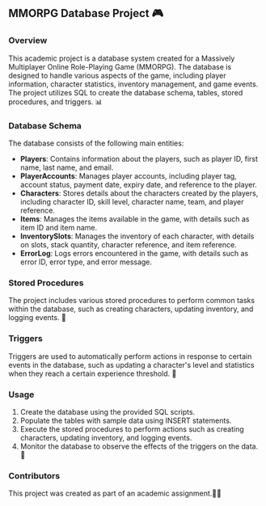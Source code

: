 ## MMORPG Database Project 🎮

### Overview

This academic project is a database system created for a Massively Multiplayer Online Role-Playing Game (MMORPG). The database is designed to handle various aspects of the game, including player information, character statistics, inventory management, and game events. The project utilizes SQL to create the database schema, tables, stored procedures, and triggers. 📊

### Database Schema

The database consists of the following main entities:

- **Players**: Contains information about the players, such as player ID, first name, last name, and email.
- **PlayerAccounts**: Manages player accounts, including player tag, account status, payment date, expiry date, and reference to the player.
- **Characters**: Stores details about the characters created by the players, including character ID, skill level, character name, team, and player reference.
- **Items**: Manages the items available in the game, with details such as item ID and item name.
- **InventorySlots**: Manages the inventory of each character, with details on slots, stack quantity, character reference, and item reference.
- **ErrorLog**: Logs errors encountered in the game, with details such as error ID, error type, and error message.

### Stored Procedures

The project includes various stored procedures to perform common tasks within the database, such as creating characters, updating inventory, and logging events. 🔄

### Triggers

Triggers are used to automatically perform actions in response to certain events in the database, such as updating a character's level and statistics when they reach a certain experience threshold. 🔧

### Usage

1. Create the database using the provided SQL scripts.
2. Populate the tables with sample data using INSERT statements.
3. Execute the stored procedures to perform actions such as creating characters, updating inventory, and logging events.
4. Monitor the database to observe the effects of the triggers on the data. 👀

### Contributors

This project was created as part of an academic assignment.👩‍💻

